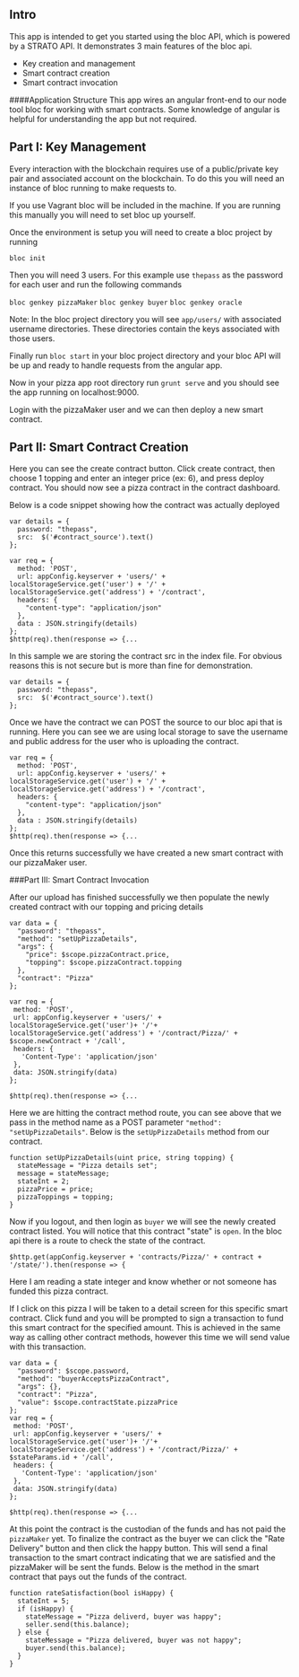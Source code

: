 ## Intro

This app is intended to get you started using the bloc API, which is powered by a STRATO API. It demonstrates 3 main features of the bloc api.

  * Key creation and management
  * Smart contract creation
  * Smart contract invocation

####Application Structure
This app wires an angular front-end to our node tool bloc for working with smart contracts. Some knowledge of angular is helpful for understanding the app but not required.


## Part I: Key Management

Every interaction with the blockchain requires use of a public/private key pair and associated account on the blockchain. To do this you will need an instance of bloc running to make requests to.

If you use Vagrant bloc will be included in the machine. If you are running this manually you will need to set bloc up yourself. 

Once the environment is setup you will need to create a bloc project by running 

`bloc init` 

Then you will need 3 users. For this example use `thepass` as the password for each user and run the following commands

`bloc genkey pizzaMaker`
`bloc genkey buyer`
`bloc genkey oracle`


Note: In the bloc project directory you will see `app/users/` with associated username directories. These directories contain the keys associated with those users. 

Finally run `bloc start` in your bloc project directory and your bloc API will be up and ready to handle requests from the angular app.

Now in your pizza app root directory run `grunt serve` and you should see the app running on localhost:9000.

Login with the pizzaMaker user and we can then deploy a new smart contract.


## Part II: Smart Contract Creation

Here you can see the create contract button. Click create contract, then choose 1 topping and enter an integer price (ex: 6), and press deploy contract. You should now see a pizza contract in the contract dashboard.

Below is a code snippet showing how the contract was actually deployed

```
var details = {
  password: "thepass",
  src:  $('#contract_source').text()
};

var req = {
  method: 'POST',
  url: appConfig.keyserver + 'users/' + localStorageService.get('user') + '/' + localStorageService.get('address') + '/contract',
  headers: {
    "content-type": "application/json"
  },
  data : JSON.stringify(details)
};
$http(req).then(response => {...
```

In this sample we are storing the contract src in the index file. For obvious reasons this is not secure but is more than fine for demonstration. 

```
var details = {
  password: "thepass",
  src:  $('#contract_source').text()
};
```

Once we have the contract we can POST the source to our bloc api that is running. Here you can see we are using local storage to save the username and public address for the user who is uploading the contract.

```
var req = {
  method: 'POST',
  url: appConfig.keyserver + 'users/' + localStorageService.get('user') + '/' + localStorageService.get('address') + '/contract',
  headers: {
    "content-type": "application/json"
  },
  data : JSON.stringify(details)
};
$http(req).then(response => {...
```

Once this returns successfully we have created a new smart contract with our pizzaMaker user.

###Part III: Smart Contract Invocation

After our upload has finished successfully we then populate the newly created contract with our topping and pricing details

```
var data = {
  "password": "thepass",
  "method": "setUpPizzaDetails",
  "args": {
    "price": $scope.pizzaContract.price,
    "topping": $scope.pizzaContract.topping
  },
  "contract": "Pizza"
};

var req = {
 method: 'POST',
 url: appConfig.keyserver + 'users/' + localStorageService.get('user')+ '/'+ localStorageService.get('address') + '/contract/Pizza/' + $scope.newContract + '/call',
 headers: {
   'Content-Type': 'application/json'
 },
 data: JSON.stringify(data)
};

$http(req).then(response => {...
```

Here we are hitting the contract method route, you can see above that we pass in the method name as a POST parameter `"method": "setUpPizzaDetails"`. Below is the `setUpPizzaDetails` method from our contract.

```
function setUpPizzaDetails(uint price, string topping) {
  stateMessage = "Pizza details set";
  message = stateMessage;
  stateInt = 2;
  pizzaPrice = price;
  pizzaToppings = topping;
}
```

Now if you logout, and then login as `buyer` we will see the newly created contract listed. You will notice that this contract "state" is `open`. In the bloc api there is a route to check the state of the contract. 

```
$http.get(appConfig.keyserver + 'contracts/Pizza/' + contract + '/state/').then(response => {
```

Here I am reading a state integer and know whether or not someone has funded this pizza contract.

If I click on this pizza I will be taken to a detail screen for this specific smart contract. Click fund and you will be prompted to sign a transaction to fund this smart contract for the specified amount. This is achieved in the same way as calling other contract methods, however this time we will send value with this transaction.

```
var data = {
  "password": $scope.password,
  "method": "buyerAcceptsPizzaContract",
  "args": {},
  "contract": "Pizza",
  "value": $scope.contractState.pizzaPrice
};
var req = {
 method: 'POST',
 url: appConfig.keyserver + 'users/' + localStorageService.get('user')+ '/'+ localStorageService.get('address') + '/contract/Pizza/' + $stateParams.id + '/call',
 headers: {
   'Content-Type': 'application/json'
 },
 data: JSON.stringify(data)
};

$http(req).then(response => {...
```
At this point the contract is the custodian of the funds and has not paid the `pizzaMaker` yet. To finalize the contract as the buyer we can click the "Rate Delivery" button and then click the happy button. This will send a final transaction to the smart contract indicating that we are satisfied and the pizzaMaker will be sent the funds. Below is the method in the smart contract that pays out the funds of the contract.

```
function rateSatisfaction(bool isHappy) {
  stateInt = 5;
  if (isHappy) {
    stateMessage = "Pizza deliverd, buyer was happy";
    seller.send(this.balance);
  } else {
    stateMessage = "Pizza delivered, buyer was not happy";
    buyer.send(this.balance);
  }
}
```






